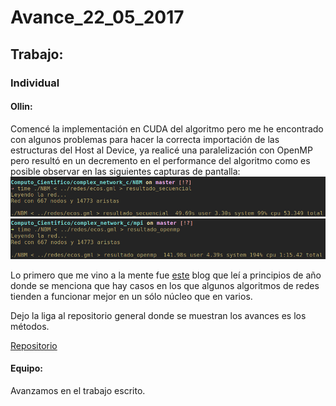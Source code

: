 # Avance_22_05_2017

## Trabajo:

### Individual

#### Ollin:
Comencé la implementación en CUDA del algoritmo pero me he encontrado con algunos problemas para hacer la correcta importación de las estructuras del Host al Device, ya realicé una paralelización con OpenMP pero resultó en un decremento en el performance del algoritmo como es posible observar en las siguientes capturas de pantalla:
![secuencial](https://github.com/ollin18/complex_network_c/blob/master/Capturas/secuencial_nbm_sin_imp_pantalla.png)
![openmp](https://github.com/ollin18/complex_network_c/blob/master/Capturas/openmp_2workers_nbm_ecos.png)

Lo primero que me vino a la mente fue [este](http://www.frankmcsherry.org/graph/scalability/cost/2015/01/15/COST.html) blog que leí a principios de año donde se menciona que hay casos en los que algunos algoritmos de redes tienden a funcionar mejor en un sólo núcleo que en varios.

Dejo la liga al repositorio general donde se muestran los avances es los métodos.

[Repositorio](https://github.com/ollin18/complex_network_c/)


#### Equipo:
Avanzamos en el trabajo escrito.

